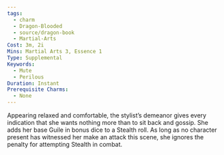 ```yaml
---
tags:
  - charm
  - Dragon-Blooded
  - source/dragon-book
  - Martial-Arts
Cost: 3m, 2i
Mins: Martial Arts 3, Essence 1
Type: Supplemental
Keywords:
  - Mute
  - Perilous
Duration: Instant
Prerequisite Charms:
  - None
---
```

Appearing relaxed and comfortable, the stylist’s demeanor gives every indication that she wants nothing more than to sit back and gossip. She adds her base Guile in bonus dice to a Stealth roll. As long as no character present has witnessed her make an attack this scene, she ignores the penalty for attempting Stealth in combat.